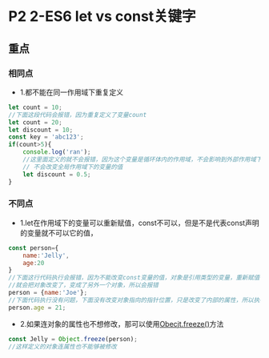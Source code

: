 # P2 2-ES6 let vs const关键字

## 重点

### 相同点

- 1.都不能在同一作用域下重复定义

```js
let count = 10;
//下面这段代码会报错，因为重复定义了变量count
let count = 20;
let discount = 10;
const key = 'abc123';
if(count>5){
    console.log('ran');
    //这里面定义的就不会报错，因为这个变量是循环体内的作用域，不会影响到外部作用域下的变量，
    // 不会改变全局作用域下的变量的值
    let discount = 0.5;
}
```

### 不同点

- 1.let在作用域下的变量可以重新赋值，const不可以，但是不是代表const声明的变量就不可以它的值，

```js
const person={
    name:'Jelly',
    age:20
}
//下面这行代码执行会报错，因为不能改变const变量的值，对象是引用类型的变量，重新赋值代表指针指向了另外一个地址，
//就会把对象改变了，变成了另外一个对象，所以会报错
person = {name:'Joe'};
//下面代码执行没有问题，下面没有改变对象指向的指针位置，只是改变了内部的属性，所以执行成功
person.age = 21;
```

- 2.如果连对象的属性也不想修改，那可以使用[Obecjt.freeze()](https://developer.mozilla.org/zh-CN/docs/Web/JavaScript/Reference/Global_Objects/Object/freeze)方法

```js
const Jelly = Object.freeze(person);
//这样定义的对象连属性也不能够被修改
```